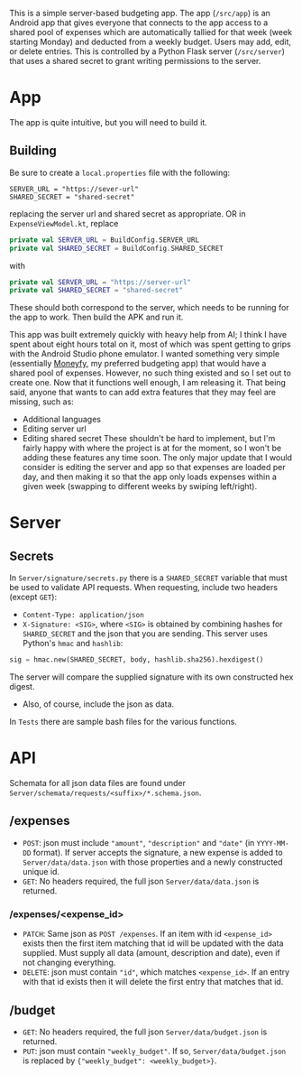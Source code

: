 This is a simple server-based budgeting app. The app (`/src/app`) is an Android app that gives everyone that connects to the app access to a shared pool of expenses which are automatically tallied for that week (week starting Monday) and deducted from a weekly budget. Users may add, edit, or delete entries. This is controlled by a Python Flask server (`/src/server`) that uses a shared secret to grant writing permissions to the server.

# App
The app is quite intuitive, but you will need to build it.

## Building
Be sure to create a `local.properties` file with the following:
```properties
SERVER_URL = "https://sever-url"
SHARED_SECRET = "shared-secret"
```
replacing the server url and shared secret as appropriate. OR in `ExpenseViewModel.kt`, replace
```Kotlin
private val SERVER_URL = BuildConfig.SERVER_URL
private val SHARED_SECRET = BuildConfig.SHARED_SECRET
```
with
```Kotlin
private val SERVER_URL = "https://server-url"
private val SHARED_SECRET = "shared-secret"
```
These should both correspond to the server, which needs to be running for the app to work. Then build the APK and run it.

This app was built extremely quickly with heavy help from AI; I think I have spent about eight hours total on it, most of which was spent getting to grips with the Android Studio phone emulator. I wanted something very simple (essentially [Moneyfy](https://www.moneyfy.com), my preferred budgeting app) that would have a shared pool of expenses. However, no such thing existed and so I set out to create one. Now that it functions well enough, I am releasing it. That being said, anyone that wants to can add extra features that they may feel are missing, such as:
* Additional languages
* Editing server url
* Editing shared secret
These shouldn't be hard to implement, but I'm fairly happy with where the project is at for the moment, so I won't be adding these features any time soon. The only major update that I would consider is editing the server and app so that expenses are loaded per day, and then making it so that the app only loads expenses within a given week (swapping to different weeks by swiping left/right).

# Server

## Secrets
In `Server/signature/secrets.py` there is a `SHARED_SECRET` variable that must be used to validate API requests. When requesting, include two headers (except `GET`):
* `Content-Type: application/json`
* `X-Signature: <SIG>`, where `<SIG>` is obtained by combining hashes for `SHARED_SECRET` and the json that you are sending. This server uses Python's `hmac` and `hashlib`:
```Python
sig = hmac.new(SHARED_SECRET, body, hashlib.sha256).hexdigest()
```
The server will compare the supplied signature with its own constructed hex digest.
* Also, of course, include the json as data.

In `Tests` there are sample bash files for the various functions.

# API
Schemata for all json data files are found under `Server/schemata/requests/<suffix>/*.schema.json`.
## /expenses
* `POST`: json must include `"amount"`, `"description"` and `"date"` (in `YYYY-MM-DD` format). If server accepts the signature, a new expense is added to `Server/data/data.json` with those properties and a newly constructed unique id.
* `GET`: No headers required, the full json `Server/data/data.json` is returned.
### /expenses/<expense_id>
* `PATCH`: Same json as `POST /expenses`. If an item with id `<expense_id>` exists then the first item matching that id will be updated with the data supplied. Must supply all data (amount, description and date), even if not changing everything.
* `DELETE`: json must contain `"id"`, which matches `<expense_id>`. If an entry with that id exists then it will delete the first entry that matches that id.
## /budget
* `GET`: No headers required, the full json `Server/data/budget.json` is returned.
* `PUT`: json must contain `"weekly_budget"`. If so, `Server/data/budget.json` is replaced by `{"weekly_budget": <weekly_budget>}`.
